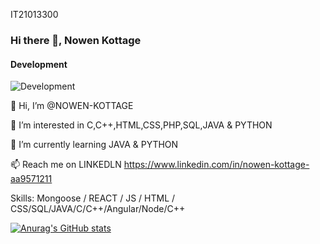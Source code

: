 IT21013300
### Hi there 👋, Nowen Kottage
#### Development
![Development](https://media.istockphoto.com/id/1351830196/photo/dynamic-sound-wave-blue-energy-flow-concept-cyberspace-background-3d-rendering.jpg?b=1&s=170667a&w=0&k=20&c=5tdw54fJ1u1HfAih96GE6e_PwZhSUr0OsXE3JrkcAQQ=)

👋 Hi, I’m @NOWEN-KOTTAGE

👀 I’m interested in C,C++,HTML,CSS,PHP,SQL,JAVA & PYTHON

🌱 I’m currently learning JAVA & PYTHON

📫 Reach me on LINKEDLN https://www.linkedin.com/in/nowen-kottage-aa9571211

Skills: Mongoose / REACT / JS / HTML / CSS/SQL/JAVA/C/C++/Angular/Node/C++

[![Anurag's GitHub stats](https://github-readme-stats.vercel.app/api?username=KOTTAGENVH)](https://github.com/anuraghazra/github-readme-stats)


